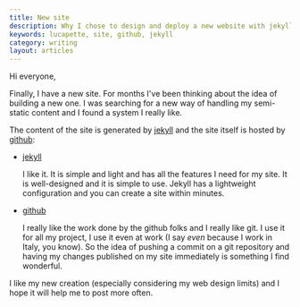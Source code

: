 ```yaml
---
title: New site
description: Why I chose to design and deploy a new website with jekyll on github
keywords: lucapette, site, github, jekyll
category: writing
layout: articles
---
```

Hi everyone,

Finally, I have a new site. For months I've been thinking about the idea of
building a new one. I was searching for a new way of handling my semi-static
content and I found a system I really like.

The content of the site is generated by [jekyll](http://jekyllrb.com) and the site itself is hosted by [github](http://pages.github.com):

- [jekyll](http://jekyllrb.com)

  I like it. It is simple and light and has all the features I need for my
  site. It is well-designed and it is simple to use. Jekyll has a lightweight
  configuration and you can create a site within minutes.

- [github](http://pages.github.com)

  I really like the work done by the github folks and I really like git.  I use
  it for all my project, I use it even at work (I say *even* because I work in
  Italy, you know). So the idea of pushing a commit on a git repository and
  having my changes published on my site immediately is something I find
  wonderful.

I like my new creation (especially considering my web design limits) and I hope it will help me to post more often.
